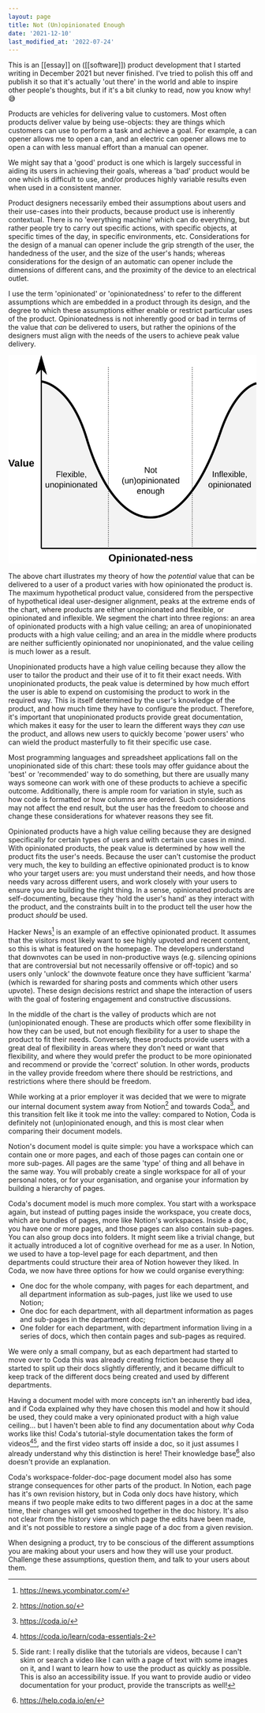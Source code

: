 ```yaml
---
layout: page
title: Not (Un)opinionated Enough
date: '2021-12-10'
last_modified_at: '2022-07-24'
---
```


This is an [[essay]] on ([[software]]) product development that I started writing in December 2021 but never finished. I've tried to polish this off and publish it so that it's actually 'out there' in the world and able to inspire other people's thoughts, but if it's a bit clunky to read, now you know why! 😅

Products are vehicles for delivering value to customers. Most often products deliver value by being use-objects: they are things which customers can use to perform a task and achieve a goal. For example, a can opener allows me to open a can, and an electric can opener allows me to open a can with less manual effort than a manual can opener.

We might say that a 'good' product is one which is largely successful in aiding its users in achieving their goals, whereas a 'bad' product would be one which is difficult to use, and/or produces highly variable results even when used in a consistent manner.

Product designers necessarily embed their assumptions about users and their use-cases into their products, because product use is inherently contextual. There is no 'everything machine' which can do everything, but rather people try to carry out specific actions, with specific objects, at specific times of the day, in specific environments, etc. Considerations for the design of a manual can opener include the grip strength of the user, the handedness of the user, and the size of the user's hands; whereas considerations for the design of an automatic can opener include the dimensions of different cans, and the proximity of the device to an electrical outlet.

I use the term 'opinionated' or 'opinionatedness' to refer to the different assumptions which are embedded in a product through its design, and the degree to which these assumptions either enable or restrict particular uses of the product. Opinionatedness is not inherently good or bad in terms of the value that _can_ be delivered to users, but rather the opinions of the designers must align with the needs of the users to achieve peak value delivery.

[![](/assets/img/product_value_opinionatedness.svg)](/assets/img/product_value_opinionatedness.svg)

The above chart illustrates my theory of how the _potential_ value that can be delivered to a user of a product varies with how opinionated the product is. The maximum hypothetical product value, considered from the perspective of hypothetical ideal user-designer alignment, peaks at the extreme ends of the chart, where products are either unopinionated and flexible, or opinionated and inflexible. We segment the chart into three regions: an area of opinionated products with a high value ceiling; an area of unopinionated products with a high value ceiling; and an area in the middle where products are neither sufficiently opinionated nor unopinionated, and the value ceiling is much lower as a result.

Unopinionated products have a high value ceiling because they allow the user to tailor the product and their use of it to fit their exact needs. With unopinionated products, the peak value is determined by how much effort the user is able to expend on customising the product to work in the required way. This is itself determined by the user's knowledge of the product, and how much time they have to configure the product. Therefore, it's important that unopinionated products provide great documentation, which makes it easy for the user to learn the different ways they _can_ use the product, and allows new users to quickly become 'power users' who can wield the product masterfully to fit their specific use case.

Most programming languages and spreadsheet applications fall on the unopinionated side of this chart: these tools may offer guidance about the 'best' or 'recommended' way to do something, but there are usually many ways someone can work with one of these products to achieve a specific outcome. Additionally, there is ample room for variation in style, such as how code is formatted or how columns are ordered. Such considerations may not affect the end result, but the user has the freedom to choose and change these considerations for whatever reasons they see fit.

Opinionated products have a high value ceiling because they are designed specifically for certain types of users and with certain use cases in mind. With opinionated products, the peak value is determined by how well the product fits the user's needs. Because the user can't customise the product very much, the key to building an effective opinionated product is to know who your target users are: you must understand their needs, and how those needs vary across different users, and work closely with your users to ensure you are building the right thing. In a sense, opinionated products are self-documenting, because they 'hold the user's hand' as they interact with the product, and the constraints built in to the product tell the user how the product _should_ be used.

Hacker News[^hn] is an example of an effective opinionated product. It assumes that the visitors most likely want to see highly upvoted and recent content, so this is what is featured on the homepage. The developers understand that downvotes can be used in non-productive ways (e.g. silencing opinions that are controversial but not necessarily offensive or off-topic) and so users only 'unlock' the downvote feature once they have sufficient 'karma' (which is rewarded for sharing posts and comments which other users upvote). These design decisions restrict and shape the interaction of users with the goal of fostering engagement and constructive discussions.

In the middle of the chart is the valley of products which are not (un)opinionated enough. These are products which offer some flexibility in how they can be used, but not enough flexibility for a user to shape the product to fit their needs. Conversely, these products provide users with a great deal of flexibility in areas where they don't need or want that flexibility, and where they would prefer the product to be more opinionated and recommend or provide the 'correct' solution. In other words, products in the valley provide freedom where there should be restrictions, and restrictions where there should be freedom.

While working at a prior employer it was decided that we were to migrate our internal document system away from Notion[^1] and towards Coda[^2], and this transition felt like it took me into the valley: compared to Notion, Coda is definitely not (un)opinionated enough, and this is most clear when comparing their document models.

Notion's document model is quite simple: you have a workspace which can contain one or more pages, and each of those pages can contain one or more sub-pages. All pages are the same 'type' of thing and all behave in the same way. You will probably create a single workspace for all of your personal notes, or for your organisation, and organise your information by building a hierarchy of pages.

Coda's document model is much more complex. You start with a workspace again, but instead of putting pages inside the workspace, you create docs, which are bundles of pages, more like Notion's workspaces. Inside a doc, you have one or more pages, and those pages can also contain sub-pages. You can also group docs into folders. It might seem like a trivial change, but it actually introduced a lot of cognitive overhead for me as a user. In Notion, we used to have a top-level page for each department, and then departments could structure their area of Notion however they liked. In Coda, we now have three options for how we could organise everything:

* One doc for the whole company, with pages for each department, and all department information as sub-pages, just like we used to use Notion;
* One doc for each department, with all department information as pages and sub-pages in the department doc;
* One folder for each department, with department information living in a series of docs, which then contain pages and sub-pages as required.

We were only a small company, but as each department had started to move over to Coda this was already creating friction because they all started to split up their docs slightly differently, and it became difficult to keep track of the different docs being created and used by different departments.

Having a document model with more concepts isn't an inherently bad idea, and if Coda explained why they have chosen this model and how it should be used, they could make a very opinionated product with a high value ceiling... but I haven't been able to find any documentation about _why_ Coda works like this! Coda's tutorial-style documentation takes the form of videos[^3][^4], and the first video starts off inside a doc, so it just assumes I already understand why this distinction is here! Their knowledge base[^5] also doesn't provide an explanation.

Coda's workspace-folder-doc-page document model also has some strange consequences for other parts of the product. In Notion, each page has it's own revision history, but in Coda only docs have history, which means if two people make edits to two different pages in a doc at the same time, their changes will get smooshed together in the doc history. It's also not clear from the history view on which page the edits have been made, and it's not possible to restore a single page of a doc from a given revision.

When designing a product, try to be conscious of the different assumptions you are making about your users and how they will use your product. Challenge these assumptions, question them, and talk to your users about them.

[^1]: <https://notion.so/>
[^2]: <https://coda.io/>
[^3]: <https://coda.io/learn/coda-essentials-2>
[^4]: Side rant: I really dislike that the tutorials are videos, because I can't skim or search a video like I can with a page of text with some images on it, and I want to learn how to use the product as quickly as possible. This is also an accessibility issue. If you want to provide audio or video documentation for your product, provide the transcripts as well!
[^5]: <https://help.coda.io/en/>
[^hn]: <https://news.ycombinator.com/>
